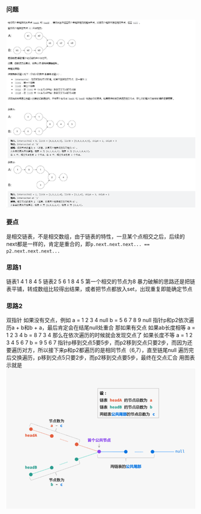 ### 问题
![](https://raw.githubusercontent.com/heyach/blog/main/images/leetcode/getIntersectionNode.jpg)

### 要点
是相交链表，不是相交数组，由于链表的特性，一旦某个点相交之后，后续的next都是一样的，肯定是重合的，即`p.next.next.next... == p2.next.next.next...`

### 思路1
链表1 
4 1 8 4 5
链表2
5 6 1 8 4 5
第一个相交的节点为8
暴力破解的思路还是把链表平铺，转成数组比较得出结果，或者把节点都放入set，出现重复即能确定节点

### 思路2
双指针
如果没有交点，例如
a = 1 2 3 4 null
b = 5 6 7 8 9 null
指针p和p2依次遍历a + b和b + a，最后肯定会在结尾null处重合
那如果有交点
如果ab长度相等
a = 1 2 3 4
b = 8 7 3 4
那么在依次遍历的时候就会发现交点了
如果长度不等
a = 1 2 3 4 5 6 7
b = 9 5 6 7
指针p移到交点5要5步，而p2移到交点只要2步，而因为还要遍历对方，所以接下来p和p2都遍历的是相同节点（6,7），直至链尾null
遍历完后交换遍历，p移到交点5只要2步，而p2移到交点要5步，最终在交点汇合
用图表示就是
![](https://raw.githubusercontent.com/heyach/blog/main/images/leetcode/getIntersectionNode2.jpg)

